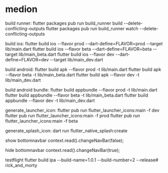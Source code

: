 # medion


build runner:
flutter packages pub run build_runner build --delete-conflicting-outputs
flutter packages pub run build_runner watch --delete-conflicting-outputs


build ios:
flutter build ios --flavor prod --dart-define=FLAVOR=prod --target lib/main.dart
flutter build ios --flavor beta --dart-define=FLAVOR=beta --target lib/main_beta.dart
flutter build ios --flavor dev --dart-define=FLAVOR=dev --target lib/main_dev.dart

build android:
flutter build apk --flavor prod -t lib/main.dart
flutter build apk --flavor beta -t lib/main_beta.dart
flutter build apk --flavor dev -t lib/main_dev.dart


build android bundle:
flutter build appbundle --flavor prod -t lib/main.dart
flutter build appbundle --flavor beta -t lib/main_beta.dart
flutter build appbundle --flavor dev -t lib/main_dev.dart

generate_launcher_icon:
flutter pub run flutter_launcher_icons:main -f dev
flutter pub run flutter_launcher_icons:main -f prod
flutter pub run flutter_launcher_icons:main -f beta

generate_splash_icon:
dart run flutter_native_splash:create


show bottomnavbar
   context.read<BottomNavBarController>().changeNavBar(false);

hide bottomnavbar
   context.read<BottomNavBarController>().changeNavBar(true);


testflight
  flutter build ipa --build-name=1.0.1 --build-number=2 --release# rick_and_morty

